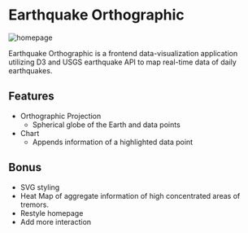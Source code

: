 # Earthquake Orthographic
![homepage](./screenshot/earthquakes.gif)

Earthquake Orthographic is a frontend data-visualization application utilizing D3 and USGS earthquake API to map real-time data of daily earthquakes.

## Features

-   Orthographic Projection
    - Spherical globe of the Earth and data points
-   Chart
    - Appends information of a highlighted data point

## Bonus
- SVG styling
- Heat Map of aggregate information of high concentrated areas of tremors.
- Restyle homepage
- Add more interaction